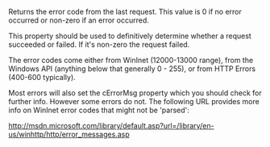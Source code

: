﻿Returns the error code from the last request. This value is 0 if no error occurred or non-zero if an error occurred.

This property should be used to definitively determine whether a request succeeded or failed. If it's non-zero the request failed.

The error codes come either from WinInet (12000-13000 range), from the Windows API (anything below that generally 0 - 255), or from HTTP Errors (400-600 typically). 

Most errors will also set the cErrorMsg property which you should check for further info. However some errors do not. The following URL provides more info on WinInet error codes that might not be 'parsed':

<a href="http://msdn.microsoft.com/library/default.asp?url=/library/en-us/winhttp/http/error_messages.asp" target="top">http://msdn.microsoft.com/library/default.asp?url=/library/en-us/winhttp/http/error_messages.asp</a>